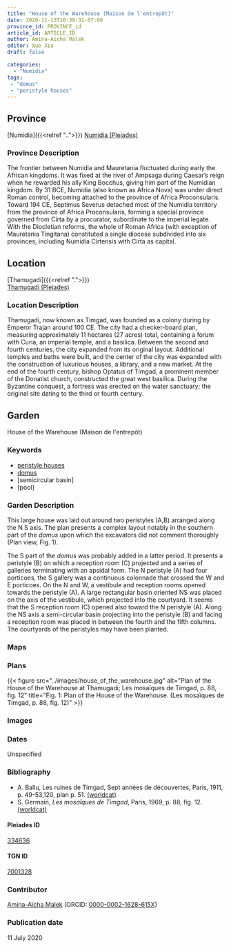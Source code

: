 ```yaml
---
title: "House of the Warehouse (Maison de l'entrepôt)"
date: 2020-11-13T10:39:31-07:00
province_id: PROVINCE_id
article_id: ARTICLE_ID
author: Amina-Aïcha Malek
editor: Xue Xia
draft: false

categories:
  - "Numidia"
tags:
 - "domus"
 - "peristyle houses"
---
```


## Province
[Numidia]({{<relref "..">}})
[Numidia (Pleiades)](https://pleiades.stoa.org/places/981539)

### Province Description

The frontier between Numidia and Mauretania fluctuated during early the African kingdoms. It was fixed at the river of Ampsaga during Caesar’s reign when he rewarded his ally King Bocchus, giving him part of the Numidian kingdom. By 31 BCE, Numidia (also known as Africa Nova) was under direct Roman control, becoming attached to the province of Africa Proconsularis. Toward 194 CE, Septimus Severus detached most of the Numidia territory from the province of Africa Proconsularis, forming a special province governed from Cirta by a procurator, subordinate to the imperial legate. With the Diocletian reforms, the whole of Roman Africa (with exception of Mauretania Tingitana) constituted a single diocese subdivided into six provinces, including Numidia Cirtensis with Cirta as capital.

## Location

[Thamugadi]({{<relref ".">}}) \
[Thamugadi (Pleiades)](https://pleiades.stoa.org/places/334636)

### Location Description

Thamugadi, now known as Timgad, was founded as a colony during by Emperor Trajan around 100 CE. The city had a checker-board plan, measuring approximately 11 hectares (27 acres) total, containing a forum with Curia, an imperial temple, and a basilica. Between the second and fourth centuries, the city expanded from its original layout. Additional temples and baths were built, and the center of the city was expanded with the construction of luxurious houses, a library, and a new market. At the end of the fourth century, bishop Optatus of Timgad, a prominent member of the Donatist church, constructed the great west basilica. During the Byzantine conquest, a fortress was erected on the water sanctuary; the original site dating to the third or fourth century.

<!-- LEAVE THIS BLANK FOR NOW -->

<!--## Sublocation-->

<!--
[AREA WITHIN LOCATION, LIKE “PALATINE HILL”](GEOREFERENCE LINK)
A sublocation is any area larger than an individual garden, but located within a location. I would always try to include a link to a controlled vocabulary here if possible. This ID may well be different from the Garden ID, e.g., Pompeii versus a Garden in one of the houses which has its own Pleiades ID.
-->

<!--### Sublocation Description-->

<!-- DESCRIPTION -->

## Garden
House of the Warehouse (Maison de l'entrepôt)

### Keywords
- [peristyle houses](http://vocab.getty.edu/page/aat/300005452)
- [domus](http://vocab.getty.edu/page/aat/300005506)
- [semicircular basin]
- [pool]
### Garden Description
This large house was laid out around two peristyles (A,B) arranged along the N S axis. The plan presents a complex layout notably in the southern part of the *domus* upon which the excavators did not comment thoroughly (Plan view, Fig. 1).

The S part of the *domus* was probably added in a latter period. It presents a peristyle (B) on which a reception room (C) projected and a series of galleries terminating with an apsidal form. The N peristyle (A) had four porticoes, the S gallery was a continuous colonnade that crossed the W and E porticoes. On the N and W, a vestibule and reception rooms opened towards the peristyle (A). A large rectangular basin oriented NS was placed on the axis of the vestibule, which projected into the courtyard. It seems that the S reception room (C) opened also toward the N peristyle (A). Along the NS axis a semi-circular basin projecting into the peristyle (B) and facing a reception room was placed in between the fourth and the fifth columns. The courtyards of the peristyles may have been planted.

### Maps

<!--
{{< figure src="IMG_URL" alt="ALT_TEXT" title="CAPTION" >}}
-->

### Plans
{{< figure src="../images/house_of_the_warehouse.jpg" alt="Plan of the House of the Warehouse at Thamugadi; Les mosaïques de Timgad, p. 88, fig. 12" title="Fig. 1: Plan of the House of the Warehouse. (Les mosaïques de Timgad, p. 88, fig. 12)" >}}

<!--
{{< figure src="IMG_URL" alt="ALT_TEXT" title="CAPTION" >}}
-->

### Images
<!--
{{< figure src="IMG_URL" alt="ALT_TEXT" title="CAPTION" >}}
-->

### Dates
Unspecified

### Bibliography
* A. Ballu, Les ruines de Timgad, Sept années de découvertes, Paris, 1911, p. 49-53,120, plan p. 51. [(worldcat)](http://www.worldcat.org/oclc/802835102)
* S. Germain, *Les mosaïques de Timgad*, Paris, 1969, p. 88, fig. 12. [(worldcat)](http://www.worldcat.org/oclc/643640586)


<!--#### Periodo ID-->

<!-- [PERIODO_ID](https://pleiades.stoa.org/places/PLEIADES_ID) -->

#### Pleiades ID

[334636](https://pleiades.stoa.org/places/334636)

#### TGN ID
[7001328](http://vocab.getty.edu/page/tgn/7001328)

### Contributor
[Amina-Aïcha Malek](link) (ORCID: [0000-0002-1628-615X](https://orcid.org/0000-0002-1628-615X))

### Publication date
11 July 2020

<!--### Related articles-->

<!-- Links to other related articles. Leave blank for now -->